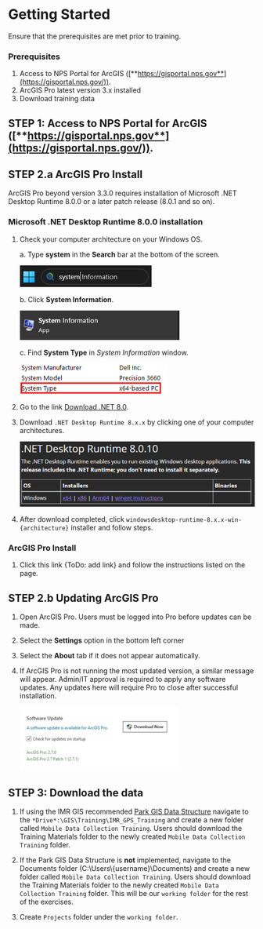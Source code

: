 # Getting Started

Ensure that the prerequisites are met prior to training.

### Prerequisites

1. Access to NPS Portal for ArcGIS ([**https://gisportal.nps.gov**](https://gisportal.nps.gov/)).
2. ArcGIS Pro latest version 3.x installed
3. Download training data

## STEP 1: Access to NPS Portal for ArcGIS ([**https://gisportal.nps.gov**](https://gisportal.nps.gov/)).

<!-- ToDo: Get instructions -->

## STEP 2.a ArcGIS Pro Install

ArcGIS Pro beyond version 3.3.0 requires installation of Microsoft .NET Desktop Runtime 8.0.0 or a later patch release (8.0.1 and so on).

### Microsoft .NET Desktop Runtime 8.0.0 installation

1. Check your computer architecture on your Windows OS.

   a.  Type **system** in the **Search** bar at the bottom of the screen.

   ![windows11_search_bar](../../assets/images/windows11_search_bar.png)

   b. Click **System Information**.

      ![windows11_system_information_button](../../assets/images/windows11_system_information_button.png)

   c. Find **System Type** in *System Information* window.

      ![windows11_system_type](../../assets/images/windows11_system_type.png)

2. Go to the link [Download .NET 8.0](https://dotnet.microsoft.com/en-us/download/dotnet/8.0).

3. Download ```.NET Desktop Runtime 8.x.x``` by clicking one of your computer architectures.

   ![dotnet_desktop_runtime](../../assets/images/dotnet_desktop_runtime_8.0.10.png)

4. After download completed, click ```windowsdesktop-runtime-8.x.x-win-{architecture}``` installer and follow steps.


### ArcGIS Pro Install

1. <!--Click this link--> Click this link {ToDo: add link} and follow the instructions listed on the page.

## STEP 2.b Updating ArcGIS Pro

1. Open ArcGIS Pro. Users must be logged into Pro before updates can be made.
2. Select the **Settings** option in the bottom left corner
3. Select the **About** tab if it does not appear automatically.
4. If ArcGIS Pro is not running the most updated version, a similar message will appear. Admin/IT approval is required to apply any software updates. Any updates here will require Pro to close after successful installation.

   ![arcgispro_update](../../assets/images/arcgispro_update.jpg)



## STEP 3: Download the data

<!-- ToDo: Check link and steps -->

1. If using the IMR GIS recommended [Park GIS Data Structure](https://imrgis.nps.gov/storage/app/media/Documents/Data-Management/GISDataStructure-May2019.pdf) navigate to the ```*Drive*:\GIS\Training\IMR_GPS_Training``` and create a new folder called ```Mobile Data Collection Training```. Users should download the Training Materials folder to the newly created ```Mobile Data Collection Training``` folder.

2. If the Park GIS Data Structure is **not** implemented, navigate to the Documents
folder (C:\Users\\{username}\Documents) and create a new folder called ```Mobile Data
   Collection Training```. Users should download the Training Materials folder to
   the newly created ```Mobile Data Collection Training``` folder. This will be our
   ```working folder``` for the rest of the exercises.

3. Create ```Projects``` folder under the ```working folder```.

<!-- END -->
<br>
<br>
<br>
<br>
<br>




